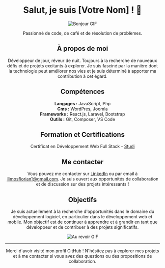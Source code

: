 <h1 align="center">Salut, je suis [Votre Nom] ! 👋</h1>

<p align="center">
  <img src="https://media.giphy.com/media/13HgwGsXF0aiGY/giphy.gif" alt="Bonjour GIF">
</p>

<p align="center">Passionné de code, de café et de résolution de problèmes.</p>

<h2 align="center">À propos de moi</h2>

<p align="center">
  Développeur de jour, rêveur de nuit. Toujours à la recherche de nouveaux défis et de projets excitants à explorer. Je suis fasciné par la manière dont la technologie peut améliorer nos vies et je suis déterminé à apporter ma contribution à cet égard.
</p>

<h2 align="center">Compétences</h2>

<p align="center">
  <b>Langages :</b> JavaScript, Php <br/>
  <b>Cms :</b> WordPres, Joomla <br/>
  <b>Frameworks :</b> React.js, Laravel, Bootstrap <br/>
  <b>Outils :</b> Git, Composer, VS Code
</p>

<h2 align="center">Formation et Certifications</h2>

<p align="center">
  Certificat en Développement Web Full Stack - <a href="[lien_vers_certificat](https://www.studi.com/fr)">Studi</a>
</p>

<h2 align="center">Me contacter</h2>

<p align="center">
  Vous pouvez me contacter sur <a href="lien_vers_profil_linkedin">LinkedIn</a> ou par email à <a href="mailto:llimosflorian1@gmail.com">llimosflorian1@gmail.com</a>. Je suis ouvert aux opportunités de collaboration et de discussion sur des projets intéressants !
</p>

<h2 align="center">Objectifs</h2>

<p align="center">
  Je suis actuellement à la recherche d'opportunités dans le domaine du développement logiciel, en particulier dans le développement web et mobile. Mon objectif est de continuer à apprendre et à grandir en tant que développeur et de contribuer à des projets significatifs.
</p>

<p align="center">
  <img src="https://media.giphy.com/media/WUlplcMpOCEmTGBtBW/giphy.gif" alt="Au revoir GIF">
</p>

---

<p align="center">Merci d'avoir visité mon profil GitHub ! N'hésitez pas à explorer mes projets et à me contacter si vous avez des questions ou des propositions de collaboration.</p>
